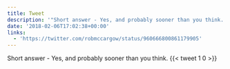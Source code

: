 ```yaml
---
title: Tweet
description: '"Short answer - Yes, and probably sooner than you think. "'
date: '2018-02-06T17:02:38+00:00'
links:
  - 'https://twitter.com/robmccargow/status/960666800861179905'
---
```

Short answer - Yes, and probably sooner than you think. 
      {{< tweet 1 0 >}}
    
